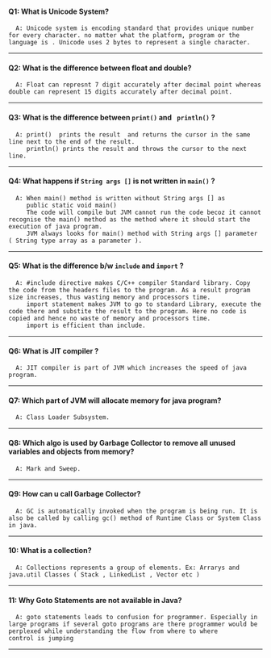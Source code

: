 #### Q1: What is Unicode System?
      A: Unicode system is encoding standard that provides unique number for every character. no matter what the platform, program or the language is . Unicode uses 2 bytes to represent a single character.
      
---

#### Q2: What is the difference between float and double?
      A: Float can represnt 7 digit accurately after decimal point whereas double can represent 15 digits accurately after decimal point.

---

#### Q3: What is the difference between ``` print() ``` and ``` println()``` ?
      A: print()  prints the result  and returns the cursor in the same line next to the end of the result.
         println() prints the result and throws the cursor to the next line.
---

#### Q4: What happens if ``` String args [] ``` is not written in ```main()``` ?
      A: When main() method is written without String args [] as 
         public static void main()
         The code will compile but JVM cannot run the code becoz it cannot recognise the main() method as the method where it should start the execution of java program.
         JVM always looks for main() method with String args [] parameter ( String type array as a parameter ).
         
---

#### Q5: What is the difference b/w ``` include ``` and  ``` import ``` ?
      A: #include directive makes C/C++ compiler Standard library. Copy the code from the headers files to the program. As a result program size increases, thus wasting memory and processors time.
         import statement makes JVM to go to standard Library, execute the code there and substite the result to the program. Here no code is copied and hence no waste of memory and processors time.
         import is efficient than include.
---

#### Q6: What is JIT compiler ?
      A: JIT compiler is part of JVM which increases the speed of java program.
---


#### Q7: Which part of JVM will allocate memory for java program?
      A: Class Loader Subsystem.
---


#### Q8: Which algo is used by Garbage Collector to remove all unused variables and objects from memory?
      A: Mark and Sweep.
---

#### Q9: How can u call Garbage Collector?
      A: GC is automatically invoked when the program is being run. It is also be called by calling gc() method of Runtime Class or System Class in java.
---

#### 10: What is a collection?
      A: Collections represents a group of elements. Ex: Arrarys and java.util Classes ( Stack , LinkedList , Vector etc ) 
---

#### 11: Why Goto Statements are not available in Java?
      A: goto statements leads to confusion for programmer. Especially in large programs if several goto programs are there programmer would be perplexed while understanding the flow from where to where          control is jumping
---

